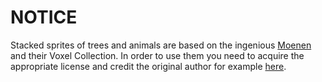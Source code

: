 # NOTICE

Stacked sprites of trees and animals are based on the ingenious [Moenen](https://moenen.artstation.com/) and their Voxel Collection. In order to use them you need to acquire the appropriate license and credit the original author for example [here](https://www.gamedevmarket.net/member/moenen).
